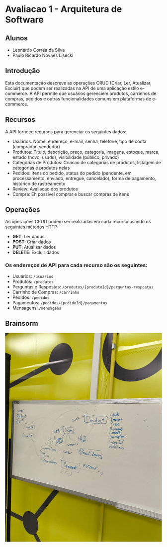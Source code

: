 # Avaliacao 1 - Arquitetura de Software
## Alunos
- Leonardo Correa da Silva
- Paulo Ricardo Novaes Lisecki
## Introdução

Esta documentação descreve as operações CRUD (Criar, Ler, Atualizar, Excluir) que podem ser realizadas na API de uma aplicação estilo e-commerce. A API permite que usuários gerenciem produtos, carrinhos de compras, pedidos e outras funcionalidades comuns em plataformas de e-commerce.

## Recursos

A API fornece recursos para gerenciar os seguintes dados:
- Usuários: Nome, endereço, e-mail, senha, telefone, tipo de conta (comprador, vendedor)
- Produtos: Título, descrição, preço, categoria, imagens, estoque, marca, estado (novo, usado), visibilidade (público, privado)
- Categorias de Produtos: Criacao de categorias de produtos, listagem de categorias e produtos nelas
- Pedidos: Itens do pedido, status do pedido (pendente, em processamento, enviado, entregue, cancelado), forma de pagamento, histórico de rastreamento
- Review: Avaliacao dos produtos
- Compra: Eh possivel comprar e buscar compras de itens

## Operações
As operações CRUD podem ser realizadas em cada recurso usando os seguintes métodos HTTP:

- **GET**: Ler dados
- **POST**: Criar dados
- **PUT**: Atualizar dados
- **DELETE**: Excluir dados

### Os endereços de API para cada recurso são os seguintes:
- Usuários: `/usuarios`
- Produtos: `/produtos`
- Perguntas e Respostas: `/produtos/{produtoId}/perguntas-respostas`
- Carrinho de Compras: `/carrinho`
- Pedidos: `/pedidos`
- Pagamentos: `/pedidos/{pedidoId}/pagamentos`
- Mensagens: `/mensagens`

## Brainsorm

![alt text](https://github.com/Leonardocorreadasilva/Api/blob/master/image1.png)

